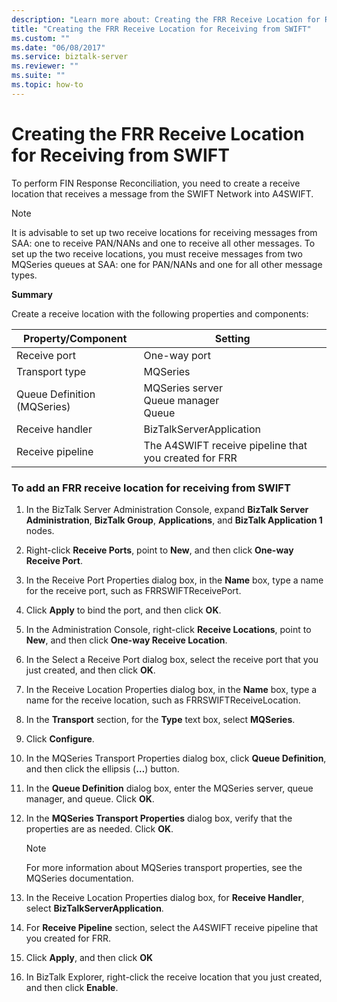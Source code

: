 ```yaml
---
description: "Learn more about: Creating the FRR Receive Location for Receiving from SWIFT"
title: "Creating the FRR Receive Location for Receiving from SWIFT"
ms.custom: ""
ms.date: "06/08/2017"
ms.service: biztalk-server
ms.reviewer: ""
ms.suite: ""
ms.topic: how-to
---
```

# Creating the FRR Receive Location for Receiving from SWIFT
To perform FIN Response Reconciliation, you need to create a receive location that receives a message from the SWIFT Network into A4SWIFT.  
  
> [!NOTE]
>  It is advisable to set up two receive locations for receiving messages from SAA: one to receive PAN/NANs and one to receive all other messages. To set up the two receive locations, you must receive messages from two MQSeries queues at SAA: one for PAN/NANs and one for all other message types.  
  
 **Summary**  
  
 Create a receive location with the following properties and components:  
  
|Property/Component|Setting|  
|-------------------------|-------------|  
|Receive port|One-way port|  
|Transport type|MQSeries|  
|Queue Definition (MQSeries)|MQSeries server<br />Queue manager<br />Queue|  
|Receive handler|BizTalkServerApplication|  
|Receive pipeline|The A4SWIFT receive pipeline that you created for FRR|  
  
### To add an FRR receive location for receiving from SWIFT  
  
1.  In the BizTalk Server Administration Console, expand **BizTalk Server Administration**, **BizTalk Group**, **Applications**, and  **BizTalk Application 1** nodes.  
  
2.  Right-click **Receive Ports**, point to **New**, and then click **One-way Receive Port**.  
  
3.  In the Receive Port Properties dialog box, in the **Name** box, type a name for the receive port, such as FRRSWIFTReceivePort.  
  
4.  Click **Apply** to bind the port, and then click **OK**.  
  
5.  In the Administration Console, right-click **Receive Locations**, point to **New**, and then click **One-way Receive Location**.  
  
6.  In the Select a Receive Port dialog box, select the receive port that you just created, and then click **OK**.  
  
7.  In the Receive Location Properties dialog box, in the **Name** box, type a name for the receive location, such as FRRSWIFTReceiveLocation.  
  
8.  In the **Transport** section, for the **Type** text box, select **MQSeries**.  
  
9. Click **Configure**.  
  
10. In the MQSeries Transport Properties dialog box, click **Queue Definition**, and then click the ellipsis (**…**) button.  
  
11. In the **Queue Definition** dialog box, enter the MQSeries server, queue manager, and queue. Click **OK**.  
  
12. In the **MQSeries Transport Properties** dialog box, verify that the properties are as needed. Click **OK**.  
  
    > [!NOTE]
    >  For more information about MQSeries transport properties, see the MQSeries documentation.  
  
13. In the Receive Location Properties dialog box, for **Receive Handler**, select **BizTalkServerApplication**.  
  
14. For **Receive Pipeline** section, select the A4SWIFT receive pipeline that you created for FRR.  
  
15. Click **Apply**, and then click **OK**  
  
16. In BizTalk Explorer, right-click the receive location that you just created, and then click **Enable**.
